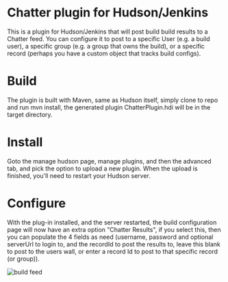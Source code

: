 # Chatter plugin for Hudson/Jenkins

This is a plugin for Hudson/Jenkins that will post build build results to a Chatter feed. You can configure it to post to a specific User (e.g. a build user), a specific group (e.g. a group that owns the build), or a specific record (perhaps you have a custom object that tracks build configs).


# Build

The plugin is built with Maven, same as Hudson itself, simply clone to repo and run mvn install, the generated plugin ChatterPlugin.hdi will be in the target directory.


# Install

Goto the manage hudson page, manage plugins, and then the advanced tab, and pick the option to upload a new plugin. When the upload is finished, you'll need to restart your Hudson server.


# Configure

With the plug-in installed, and the server restarted, the build configuration page will now have an extra option "Chatter Results", if you select this, then you can 
populate the 4 fields as need (username, password and optional serverUrl to login to, and the recordId to post the results to, leave this blank to post to the users
wall, or enter a record Id to post to that specific record (or group)).

![build feed](http://www.pocketsoap.com/weblog/hc.png)